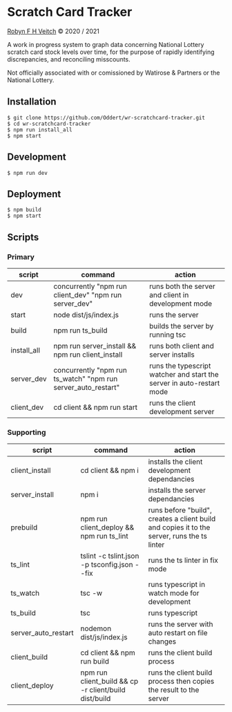 # Scratch Card Tracker
[Robyn F H Veitch](https://robynveitch.com/) © 2020 / 2021

A work in progress system to graph data concerning National Lottery scratch card stock levels over time, for the purpose of rapidly identifying discrepancies, and reconciling misscounts.

Not officially associated with or comissioned by Watirose & Partners or the National Lottery.

## Installation
```
$ git clone https://github.com/Oddert/wr-scratchcard-tracker.git
$ cd wr-scratchcard-tracker
$ npm run install_all
$ npm start
```
## Development
```
$ npm run dev
```
## Deployment
```
$ npm build
$ npm start
```

## Scripts
### Primary
| script | command | action
|--------|---------|----------|
| dev | concurrently \"npm run client_dev\" \"npm run server_dev\" | runs both the server and client in development mode |
| start | node dist/js/index.js | runs the server |
| build | npm run ts_build | builds the server by running tsc |
| install_all | npm run server_install && npm run client_install | runs both client and server installs |
| server_dev | concurrently \"npm run ts_watch\" \"npm run server_auto_restart\" | runs the typescript watcher and start the server in auto-restart mode |
| client_dev | cd client && npm run start | runs the client development server |
### Supporting
| script | command | action
|--------|---------|----------|
| client_install | cd client && npm i | installs the client development dependancies |
| server_install | npm i | installs the server dependancies |
| prebuild | npm run client_deploy && npm run ts_lint | runs before "build", creates a client build and copies it to the server, runs the ts linter |
| ts_lint | tslint -c tslint.json -p tsconfig.json --fix | runs the ts linter in fix mode |
| ts_watch | tsc -w | runs typescript in watch mode for development |
| ts_build | tsc | runs typescript |
| server_auto_restart | nodemon dist/js/index.js | runs the server with auto restart on file changes |
| client_build | cd client && npm run build | runs the client build process |
| client_deploy | npm run client_build && cp -r client/build dist/build | runs the client build process then copies the result to the server |
